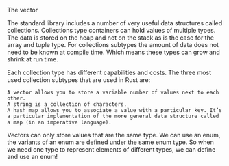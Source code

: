 The vector

The standard library includes a number of very useful data structures called collections. Collections type containers can hold values of multiple types. The data is stored on the heap and not on the stack as is the case for the array and tuple type. For collections subtypes the amount of data does not need to be known at compile time. Which means these types can grow and shrink at run time.


Each collection type has different capabilities and costs. The three most used collection subtypes that are used in Rust are:

    A vector allows you to store a variable number of values next to each other.
    A string is a collection of characters.
    A hash map allows you to associate a value with a particular key. It’s a particular implementation of the more general data structure called a map (in an imperative language).

Vectors can only store values that are the same type. We can use an enum, the variants of an enum are defined under the same enum type. So when we need one type to represent elements of different types, we can define and use an enum!